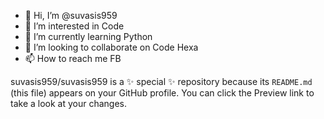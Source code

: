 - 👋 Hi, I’m @suvasis959
- 👀 I’m interested in Code
- 🌱 I’m currently learning Python
- 💞️ I’m looking to collaborate on Code Hexa
- 📫 How to reach me FB

suvasis959/suvasis959 is a ✨ special ✨ repository because its `README.md` (this file) appears on your GitHub profile.
You can click the Preview link to take a look at your changes.

